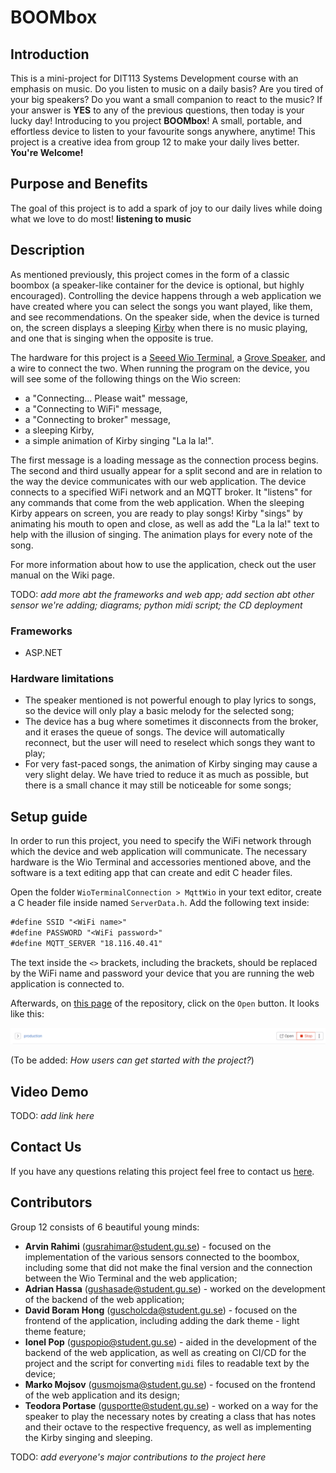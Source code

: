 # BOOMbox

## Introduction

This is a mini-project for DIT113 Systems Development course with an emphasis on music. Do you listen to music on a daily basis? Are you tired of your big speakers? Do you want a small companion to react to the music? If your answer is **YES** to any of the previous questions, then today is your lucky day! Introducing to you project **BOOMbox**! A small, portable, and effortless device to listen to your favourite songs anywhere, anytime! This project is a creative idea from group 12 to make your daily lives better. **You're Welcome!**

## Purpose and Benefits

The goal of this project is to add a spark of joy to our daily lives while doing what we love to do most! **listening to music**

## Description

As mentioned previously, this project comes in the form of a classic boombox (a speaker-like container for the device is optional, but highly encouraged). Controlling the device happens through a web application we have created where you can select the songs you want played, like them, and see recommendations. On the speaker side, when the device is turned on, the screen displays a sleeping [Kirby](https://kirby.nintendo.com/) when there is no music playing, and one that is singing when the opposite is true.

The hardware for this project is a [Seeed Wio Terminal](https://wiki.seeedstudio.com/Wio-Terminal-Getting-Started/), a [Grove Speaker](https://wiki.seeedstudio.com/Grove-Speaker/), and a wire to connect the two. When running the program on the device, you will see some of the following things on the Wio screen:
- a "Connecting... Please wait" message,
- a "Connecting to WiFi" message,
- a "Connecting to broker" message,
- a sleeping Kirby,
- a simple animation of Kirby singing "La la la!".

The first message is a loading message as the connection process begins. The second and third usually appear for a split second and are in relation to the way the device communicates with our web application. The device connects to a specified WiFi network and an MQTT broker. It "listens" for any commands that come from the web application. When the sleeping Kirby appears on screen, you are ready to play songs! Kirby "sings" by animating his mouth to open and close, as well as add the "La la la!" text to help with the illusion of singing. The animation plays for every note of the song.

For more information about how to use the application, check out the user manual on the Wiki page.

TODO: *add more abt the frameworks and web app; add section abt other sensor we're adding; diagrams; python midi script; the CD deployment*

### Frameworks
- ASP.NET

### Hardware limitations
- The speaker mentioned is not powerful enough to play lyrics to songs, so the device will only play a basic melody for the selected song;
- The device has a bug where sometimes it disconnects from the broker, and it erases the queue of songs. The device will automatically reconnect, but the user will need to reselect which songs they want to play;
- For very fast-paced songs, the animation of Kirby singing may cause a very slight delay. We have tried to reduce it as much as possible, but there is a small chance it may still be noticeable for some songs;

## Setup guide

In order to run this project, you need to specify the WiFi network through which the device and web application will communicate. The necessary hardware is the Wio Terminal and accessories mentioned above, and the software is a text editing app that can create and edit C header files.

Open the folder ```WioTerminalConnection > MqttWio``` in your text editor, create a C header file inside named ```ServerData.h```. Add the following text inside:

```txt
#define SSID "<WiFi name>"
#define PASSWORD "<WiFi password>"
#define MQTT_SERVER "18.116.40.41"
```

The text inside the ```<>``` brackets, including the brackets, should be replaced by the WiFi name and password your device that you are running the web application is connected to.

Afterwards, on [this page](https://git.chalmers.se/courses/dit113/2023/group-12/boombox/-/environments) of the repository, click on the ```Open``` button. It looks like this: 

![Screenshot of the Gitlab environments page where the open button is located.](/ReadmeImages/setup-deployment.png)

(To be added: *How users can get started with the project?*)

## Video Demo

TODO: *add link here*

## Contact Us

If you have any questions relating this project feel free to contact us [here]().

## Contributors

Group 12 consists of 6 beautiful young minds:
- **Arvin Rahimi** (<gusrahimar@student.gu.se>) - focused on the implementation of the various sensors connected to the boombox, including some that did not make the final version and the connection between the Wio Terminal and the web application;
- **Adrian Hassa** (<gushasade@student.gu.se>) - worked on the development of the backend of the web application;
- **David Boram Hong** (<guscholcda@student.gu.se>) - focused on the frontend of the application, including adding the dark theme - light theme feature;
- **Ionel Pop** (<guspopio@student.gu.se>) - aided in the development of the backend of the web application, as well as creating on CI/CD for the project and the script for converting ```midi``` files to readable text by the device;
- **Marko Mojsov** (<gusmojsma@student.gu.se>) - focused on the frontend of the web application and its design;
- **Teodora Portase** (<gusportte@student.gu.se>) - worked on a way for the speaker to play the necessary notes by creating a class that has notes and their octave to the respective frequency, as well as implementing the Kirby singing and sleeping.

TODO: *add everyone's major contributions to the project here*
